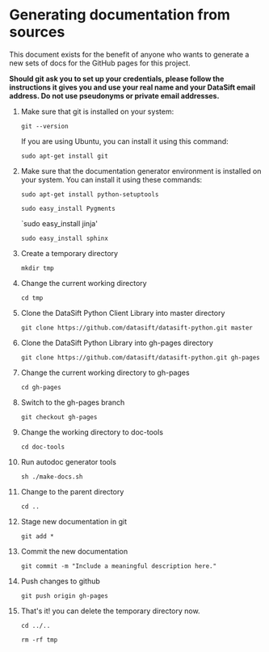 # Generating documentation from sources

This document exists for the benefit of anyone who wants to generate a new
sets of docs for the GitHub pages for this project.

**Should git ask you to set up your credentials, please follow the instructions it gives you and use your real name and your DataSift email address. Do not use pseudonyms or private email addresses.**

1. Make sure that git is installed on your system:

    `git --version`

    If you are using Ubuntu, you can install it using this command:

    `sudo apt-get install git`

2. Make sure that the documentation generator environment is installed on your system.  You can install it using these commands:

    `sudo apt-get install python-setuptools`

    `sudo easy_install Pygments`

    `sudo easy_install jinja'

    `sudo easy_install sphinx`

3. Create a temporary directory

    `mkdir tmp`

4. Change the current working directory

    `cd tmp`

5. Clone the DataSift Python Client Library into master directory

    `git clone https://github.com/datasift/datasift-python.git master`

6. Clone the DataSift Python Library into gh-pages directory

    `git clone https://github.com/datasift/datasift-python.git gh-pages`

7. Change the current working directory to gh-pages

    `cd gh-pages`

8. Switch to the gh-pages branch

    `git checkout gh-pages`

9. Change the working directory to doc-tools

    `cd doc-tools`

10. Run autodoc generator tools

    `sh ./make-docs.sh`

11. Change to the parent directory

    `cd ..`

12. Stage new documentation in git

    `git add *`

13. Commit the new documentation

    `git commit -m "Include a meaningful description here."`

14. Push changes to github

    `git push origin gh-pages`

15. That's it! you can delete the temporary directory now.

    `cd ../..`

    `rm -rf tmp`
